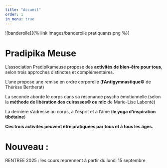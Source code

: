 ```yaml
---
title: "Accueil"
order: 1
in_menu: true
---
```

![banderolle]({% link images/banderolle pratiquants.png %})

# Pradipika Meuse

L’association Pradipikameuse propose des **activités de bien-être pour tous**, selon trois approches distinctes et complémentaires. 

L’une propose une remise en ordre corporelle (**l’Antigymnastique©** de Thérèse Bertherat)

La seconde aborde le corps dans sa résonance psycho émotionnelle (selon la **méthode de libération des cuirasses© ou mlc** de Marie-Lise Labonté) 

La dernière s’adresse au corps, à l'esprit et à l’âme (**le yoga d’inspiration tibétaine**)

**Ces trois activités peuvent être pratiquées par tous et à tous les âges.** 


# Nouveau : 
RENTREE 2025 : les cours reprennent à partir du lundi 15 septembre 